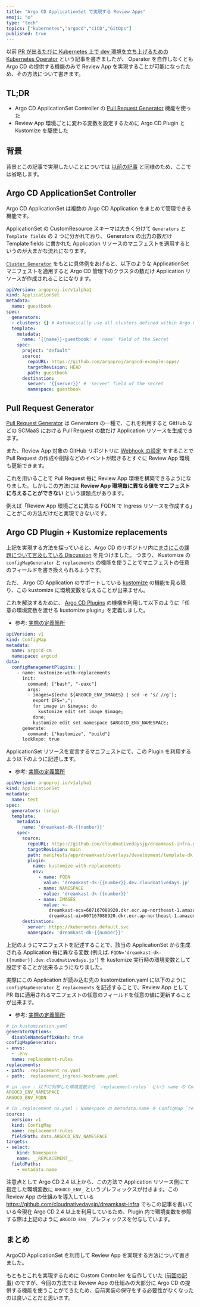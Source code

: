 ```yaml
---
title: "Argo CD ApplicationSet で実現する Review Apps"
emoji: "⚙"
type: "tech"
topics: ["kubernetes","argocd","CICD","GitOps"]
published: true
---
```


以前 [PR が出るたびに Kubernetes 上で dev 環境を立ち上げるための Kubernetes Operator](https://zenn.dev/kanatakita/articles/about-reviewapp-operator) という記事を書きましたが、 Operator を自作しなくとも Argo CD の提供する機能のみで Review App を実現することが可能になったため、その方法について書きます。

## TL;DR

* Argo CD ApplicationSet Controller の [Pull Request Generator](https://argocd-applicationset.readthedocs.io/en/stable/Generators-Pull-Request/) 機能を使った
* Review App 環境ごとに変わる変数を設定するために Argo CD Plugin と Kustomize を駆使した

## 背景

背景とこの記事で実現したいことについては [以前の記事](https://zenn.dev/kanatakita/articles/about-reviewapp-operator#%E8%83%8C%E6%99%AF) と同様のため、ここでは省略します。

## Argo CD ApplicationSet Controller

Argo CD ApplicationSet は複数の Argo CD Application をまとめて管理できる機能です。

ApplicationSet の CustomResource スキーマは大きく分けて `Generators` と `Template fields` の 2 つに分かれており、 Generators の出力の数だけ Template fields に書かれた Application リソースのマニフェストを適用するというのが大まかな流れになります。

[`Cluster Generator`](https://argocd-applicationset.readthedocs.io/en/stable/Generators-Cluster/) をもとに具体例をあげると、以下のような ApplicationSet マニフェストを適用すると Argo CD 管理下のクラスタの数だけ Application リソースが作成されることになります。

```yaml
apiVersion: argoproj.io/v1alpha1
kind: ApplicationSet
metadata:
  name: guestbook
spec:
  generators:
  - clusters: {} # Automatically use all clusters defined within Argo CD
  template:
    metadata:
      name: '{{name}}-guestbook' # 'name' field of the Secret
    spec:
      project: "default"
      source:
        repoURL: https://github.com/argoproj/argocd-example-apps/
        targetRevision: HEAD
        path: guestbook
      destination:
        server: '{{server}}' # 'server' field of the secret
        namespace: guestbook
```

## Pull Request Generator

[Pull Request Generator](https://argocd-applicationset.readthedocs.io/en/stable/Generators-Pull-Request/) は Generators の一種で、これを利用すると GitHub などの SCMaaS における Pull Request の数だけ Application リソースを生成できます。

また、Review App 対象の GitHub リポジトリに [Webhook の設定](https://argocd-applicationset.readthedocs.io/en/stable/Generators-Pull-Request/#webhook-configuration) をすることで Pull Request の作成や削除などのイベントが起きるとすぐに Review App 環境も更新できます。

これを用いることで Pull Request 毎に Review App 環境を構築できるようになりました。しかしこの方法には **Review App 環境毎に異なる値をマニフェストに与えることができない** という課題点があります。

例えば「Review App 環境ごとに異なる FQDN で Ingress リソースを作成する」ことがこの方法だけだと実現できないです。

## Argo CD Plugin + Kustomize replacements

上記を実現する方法を探っていると、Argo CD のリポジトリ内に[まさにこの課題について言及している Discussion](https://github.com/argoproj/argo-cd/discussions/9042) を見つけました。
つまり、 Kustomize の `configMapGenerator` と `replacements` の機能を使うことでマニフェストの任意のフィールドを書き換えられるようです。

ただ、 Argo CD Application のサポートしている [kustomize](https://argo-cd.readthedocs.io/en/stable/user-guide/kustomize/) の機能を見る限り、この kustomize に環境変数を与えることが出来ません。

これを解決するために、 [Argo CD Plugins](https://argo-cd.readthedocs.io/en/stable/user-guide/config-management-plugins/) の機構を利用して以下のように「任意の環境変数を渡せる kustomize plugin」を定義しました。

* 参考: [実際の定義箇所](https://github.com/cloudnativedaysjp/dreamkast-infra/blob/1a19e187a444744672a7cb26c1d8131b7cffef90/manifests/argocd/overlays/dev/argocd-cm.yaml#L25-L37)

```yaml
apiVersion: v1
kind: ConfigMap
metadata:
  name: argocd-cm
  namespace: argocd
data:
  configManagementPlugins: |
    - name: kustomize-with-replacements
      init:
        command: ["bash", "-euxc"]
        args:
        - images=$(echo ${ARGOCD_ENV_IMAGES} | sed -e 's/ //g');
          export IFS=",";
          for image in $images; do
            kustomize edit set image $image;
          done;
          kustomize edit set namespace $ARGOCD_ENV_NAMESPACE;
      generate:
        command: ["kustomize", "build"]
      lockRepo: true
```

ApplicationSet リソースを宣言するマニフェストにて、この Plugin を利用するよう以下のように記述します。

* 参考: [実際の定義箇所](https://github.com/cloudnativedaysjp/dreamkast-infra/blob/1a19e187a444744672a7cb26c1d8131b7cffef90/manifests/reviewapps/dreamkast-dk.yaml#L30-L40)

```yaml
apiVersion: argoproj.io/v1alpha1
kind: ApplicationSet
metadata:
  name: test
spec:
  generators: (snip)
  template:
    metadata:
      name: 'dreamkast-dk-{{number}}'
    spec:
      source:
        repoURL: https://github.com/cloudnativedaysjp/dreamkast-infra.git
        targetRevision: main
        path: manifests/app/dreamkast/overlays/development/template-dk
        plugin:
          name: kustomize-with-replacements
          env:
            - name: FQDN
              value: 'dreamkast-dk-{{number}}.dev.cloudnativedays.jp'
            - name: NAMESPACE
              value: 'dreamkast-dk-{{number}}'
            - name: IMAGES
              value: >-
                dreamkast-ecs=607167088920.dkr.ecr.ap-northeast-1.amazonaws.com/dreamkast-ecs:{{head_sha}},
                dreamkast-ui=607167088920.dkr.ecr.ap-northeast-1.amazonaws.com/dreamkast-ui:main
      destination:
        server: https://kubernetes.default.svc
        namespace: 'dreamkast-dk-{{number}}'
```

上記のようにマニフェストを記述することで、該当の ApplicationSet から生成される Application 毎に異なる変数 (例えば. `FQDN='dreamkast-dk-{{number}}.dev.cloudnativedays.jp'`) を kustomize 実行時の環境変数として設定することが出来るようになりました。

実際にこの Application が読み込む先の kustomization.yaml に以下のように `configMapGenerator` と `replacements` を記述することで、Review App として PR 毎に適用されるマニフェストの任意のフィールドを任意の値に更新することが出来ます。

* 参考: [実際の定義箇所](https://github.com/cloudnativedaysjp/dreamkast-infra/blob/1a19e187a444744672a7cb26c1d8131b7cffef90/manifests/app/dreamkast/overlays/development/template-dk/kustomization.yaml#L17-L27)

```yaml
# in kustomization.yaml
generatorOptions:
  disableNameSuffixHash: true
configMapGenerator:
- envs:
  - .env
  name: replacement-rules
replacements:
- path: .replacement_ns.yaml
- path: .replacement_ingress-hostname.yaml

# in .env : 以下に列挙した環境変数から `replacement-rules` という name の ConfigMap を生成
ARGOCD_ENV_NAMESPACE
ARGOCD_ENV_FQDN

# in .replacement_ns.yaml : Namespace の metadata.name を ConfigMap `replacement-rules` の data.ARGOCD_ENV_NAMESPACE の値に置換する
source:
  version: v1
  kind: ConfigMap
  name: replacement-rules
  fieldPath: data.ARGOCD_ENV_NAMESPACE
targets:
- select:
    kind: Namespace
    name: __REPLACEMENT__
  fieldPaths:
    - metadata.name
```

注意点として Argo CD 2.4 以上から、この方法で Application リソース側にて指定した環境変数に `ARGOCD_ENV_` というプレフィックスが付きます。この Review App の仕組みを導入している https://github.com/cloudnativedaysjp/dreamkast-infra でもこの記事を書いている今現在 Argo CD 2.4 以上を利用しているため、Plugin 内で環境変数を参照する際は上記のように `ARGOCD_ENV_` プレフィックスを付与しています。


## まとめ

ArgoCD ApplicationSet を利用して Review App を実現する方法について書きました。

もともとこれを実現するために Custom Controller を自作していた ([前回の記事](https://zenn.dev/kanatakita/articles/about-reviewapp-operator)) のですが、今回の方法では Review App の仕組みの大部分に Argo CD の提供する機能を使うことができたため、自前実装の保守をする必要性がなくなったのは良いことだと思います。

